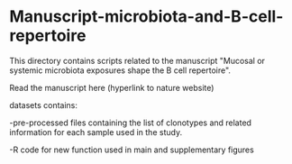 # Manuscript-microbiota-and-B-cell-repertoire

This directory contains scripts related to the manuscript "Mucosal or systemic microbiota exposures shape the B cell repertoire".

Read the manuscript here (hyperlink to nature website)

datasets contains:

-pre-processed files containing the list of clonotypes and related information for each sample used in the study.

-R code for new function used in main and supplementary figures
